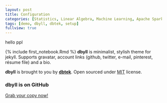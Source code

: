 ```yaml
---
layout: post
title: Configuration
categories: [Statistics, Linear Algebra, Machine Learning, Apache Spark]
tags: [demo, dbyll, dbtek, setup]
fullview: true
---
```


hello ppl

{% include first_notebook.Rmd %}
**dbyll** is minimalist, stylish theme for jekyll. Supports gravatar, account links (github, twitter, e-mail, pinterest, résume file) and a bio.  

**dbyll** is brought to you by **[dbtek](http://ismaildemirbilek.com)**. Open sourced under [MIT](http://opensource.org/licenses/MIT) license.

### dbyll is on GitHub

<a class="btn btn-default" href="https://github.com/dbtek/dbyll">Grab your copy now!</a>
